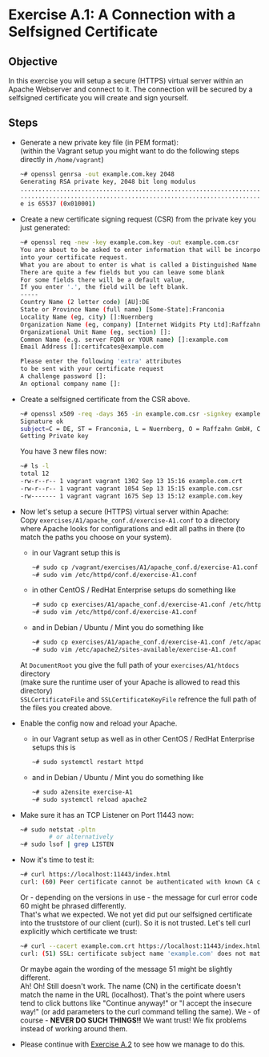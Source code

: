 # Exercise A.1: A Connection with a Selfsigned Certificate

## Objective
In this exercise you will setup a secure (HTTPS) virtual server within an Apache Webserver and connect to it. The connection will be secured by a selfsigned certificate you will create and sign yourself.

## Steps

   * Generate a new private key file (in PEM format):  
     (within the Vagrant setup you might want to do the following steps directly in `/home/vagrant`)
     ```Bash
     ~# openssl genrsa -out example.com.key 2048
     Generating RSA private key, 2048 bit long modulus
     ....................................................................+++++
     ..............................................................................+++++
     e is 65537 (0x010001)
     ```

   * Create a new certificate signing request (CSR) from the private key you just generated:
     ```Bash
     ~# openssl req -new -key example.com.key -out example.com.csr
     You are about to be asked to enter information that will be incorporated
     into your certificate request.
     What you are about to enter is what is called a Distinguished Name or a DN.
     There are quite a few fields but you can leave some blank
     For some fields there will be a default value,
     If you enter '.', the field will be left blank.
     -----
     Country Name (2 letter code) [AU]:DE
     State or Province Name (full name) [Some-State]:Franconia
     Locality Name (eg, city) []:Nuernberg
     Organization Name (eg, company) [Internet Widgits Pty Ltd]:Raffzahn GmbH
     Organizational Unit Name (eg, section) []:
     Common Name (e.g. server FQDN or YOUR name) []:example.com
     Email Address []:certifcates@example.com

     Please enter the following 'extra' attributes
     to be sent with your certificate request
     A challenge password []:
     An optional company name []:
     ```

   * Create a selfsigned certificate from the CSR above.
     ```Bash
     ~# openssl x509 -req -days 365 -in example.com.csr -signkey example.com.key -out example.com.crt
     Signature ok
     subject=C = DE, ST = Franconia, L = Nuernberg, O = Raffzahn GmbH, CN = example.com, emailAddress = certifcates@example.com
     Getting Private key
     ```
     You have 3 new files now:
     ```Bash
     ~# ls -l
     total 12
     -rw-r--r-- 1 vagrant vagrant 1302 Sep 13 15:16 example.com.crt
     -rw-r--r-- 1 vagrant vagrant 1054 Sep 13 15:15 example.com.csr
     -rw------- 1 vagrant vagrant 1675 Sep 13 15:12 example.com.key
     ```

   * Now let's setup a secure (HTTPS) virtual server within Apache:  
     Copy `exercises/A1/apache_conf.d/exercise-A1.conf` to a directory where Apache looks for configurations and edit all paths in there (to match the paths you choose on your system).
      * in our Vagrant setup this is
        ```Bash
        ~# sudo cp /vagrant/exercises/A1/apache_conf.d/exercise-A1.conf /etc/httpd/conf.d/
        ~# sudo vim /etc/httpd/conf.d/exercise-A1.conf
        ```
      * in other CentOS / RedHat Enterprise setups do something like
        ```Bash
        ~# sudo cp exercises/A1/apache_conf.d/exercise-A1.conf /etc/httpd/conf.d/
        ~# sudo vim /etc/httpd/conf.d/exercise-A1.conf
        ```
      * and in Debian / Ubuntu / Mint you do something like
        ```Bash
        ~# sudo cp exercises/A1/apache_conf.d/exercise-A1.conf /etc/apache2/sites-available
        ~# sudo vim /etc/apache2/sites-available/exercise-A1.conf
        ```
     At `DocumentRoot` you give the full path of your `exercises/A1/htdocs` directory  
     (make sure the runtime user of your Apache is allowed to read this directory)  
     `SSLCertificateFile` and `SSLCertificateKeyFile` refrence the full path of the files you created above.

   * Enable the config now and reload your Apache.
      * in our Vagrant setup as well as in other CentOS / RedHat Enterprise setups this is
        ```Bash
        ~# sudo systemctl restart httpd
        ```
      * and in Debian / Ubuntu / Mint you do something like
        ```Bash
        ~# sudo a2ensite exercise-A1
        ~# sudo systemctl reload apache2
        ```

   * Make sure it has an TCP Listener on Port 11443 now:
     ```Bash
     ~# sudo netstat -pltn
             # or alternatively
     ~# sudo lsof | grep LISTEN
     ```

   * Now it's time to test it:
     ```Bash
     ~# curl https://localhost:11443/index.html
     curl: (60) Peer certificate cannot be authenticated with known CA certificates
     ```
     Or - depending on the versions in use - the message for curl error code 60 might be phrased differently.  
     That's what we expected. We not yet did put our selfsigned certificate into the truststore of our client (curl). So it is not trusted. Let's tell curl explicitly which certificate we trust:
     ```Bash
     ~# curl --cacert example.com.crt https://localhost:11443/index.html
     curl: (51) SSL: certificate subject name 'example.com' does not match target host name 'localhost'
     ```
     Or maybe again the wording of the message 51 might be slightly different.  
     Ah! Oh! Still doesn't work. The name (CN) in the certificate doesn't match the name in the URL (localhost). That's the point where users tend to click buttons like "Continue anyway!" or "I accept the insecure way!" (or add parameters to the curl command telling the same). We - of course - **NEVER DO SUCH THINGS!!** We want trust! We fix problems instead of working around them.

   * Please continue with [Exercise A.2](../A2/) to see how we manage to do this.
